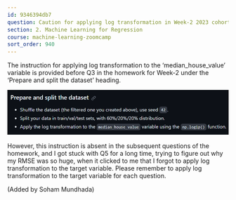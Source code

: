 ```yaml
---
id: 9346394db7
question: Caution for applying log transformation in Week-2 2023 cohort homework
section: 2. Machine Learning for Regression
course: machine-learning-zoomcamp
sort_order: 940
---
```


The instruction for applying log transformation to the ‘median_house_value’ variable is provided before Q3 in the homework for Week-2 under the ‘Prepare and split the dataset’ heading.

![Image](images/machine-learning-zoomcamp/image_5b86f554.png)

However, this instruction is absent in the subsequent questions of the homework, and I got stuck with Q5 for a long time, trying to figure out why my RMSE was so huge, when it clicked to me that I forgot to apply log transformation to the target variable. Please remember to apply log transformation to the target variable for each question.

(Added by Soham Mundhada)

